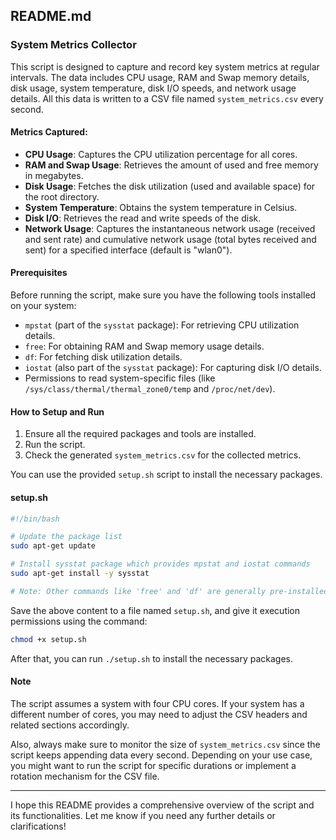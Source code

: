 ## README.md

### System Metrics Collector

This script is designed to capture and record key system metrics at regular intervals. The data includes CPU usage, RAM and Swap memory details, disk usage, system temperature, disk I/O speeds, and network usage details. All this data is written to a CSV file named `system_metrics.csv` every second.

#### Metrics Captured:

- **CPU Usage**: Captures the CPU utilization percentage for all cores.
- **RAM and Swap Usage**: Retrieves the amount of used and free memory in megabytes.
- **Disk Usage**: Fetches the disk utilization (used and available space) for the root directory.
- **System Temperature**: Obtains the system temperature in Celsius.
- **Disk I/O**: Retrieves the read and write speeds of the disk.
- **Network Usage**: Captures the instantaneous network usage (received and sent rate) and cumulative network usage (total bytes received and sent) for a specified interface (default is "wlan0").

#### Prerequisites

Before running the script, make sure you have the following tools installed on your system:

- `mpstat` (part of the `sysstat` package): For retrieving CPU utilization details.
- `free`: For obtaining RAM and Swap memory usage details.
- `df`: For fetching disk utilization details.
- `iostat` (also part of the `sysstat` package): For capturing disk I/O details.
- Permissions to read system-specific files (like `/sys/class/thermal/thermal_zone0/temp` and `/proc/net/dev`).

#### How to Setup and Run

1. Ensure all the required packages and tools are installed.
2. Run the script.
3. Check the generated `system_metrics.csv` for the collected metrics.

You can use the provided `setup.sh` script to install the necessary packages.

#### setup.sh

```sh
#!/bin/bash

# Update the package list
sudo apt-get update

# Install sysstat package which provides mpstat and iostat commands
sudo apt-get install -y sysstat

# Note: Other commands like 'free' and 'df' are generally pre-installed on most Linux distributions.
```

Save the above content to a file named `setup.sh`, and give it execution permissions using the command:

```bash
chmod +x setup.sh
```

After that, you can run `./setup.sh` to install the necessary packages.

#### Note

The script assumes a system with four CPU cores. If your system has a different number of cores, you may need to adjust the CSV headers and related sections accordingly.

Also, always make sure to monitor the size of `system_metrics.csv` since the script keeps appending data every second. Depending on your use case, you might want to run the script for specific durations or implement a rotation mechanism for the CSV file.

---

I hope this README provides a comprehensive overview of the script and its functionalities. Let me know if you need any further details or clarifications!
